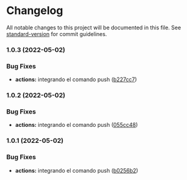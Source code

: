 # Changelog

All notable changes to this project will be documented in this file. See [standard-version](https://github.com/conventional-changelog/standard-version) for commit guidelines.

### 1.0.3 (2022-05-02)


### Bug Fixes

* **actions:** integrando el comando push ([b227cc7](https://github/jmz-student/api-next-typescript/commit/b227cc7d7e6e9cddf4d0de535b5513d9b9cfce41))

### 1.0.2 (2022-05-02)


### Bug Fixes

* **actions:** integrando el comando push ([055cc48](https://github/jmz-student/api-next-typescript/commit/055cc48eede9539b9ae708c6d94744d97d558243))

### 1.0.1 (2022-05-02)


### Bug Fixes

* **actions:** integrando el comando push ([b0256b2](https://github/jmz-student/api-next-typescript/commit/b0256b2eef9186fcaae5061b61013f0bdf76abe3))
